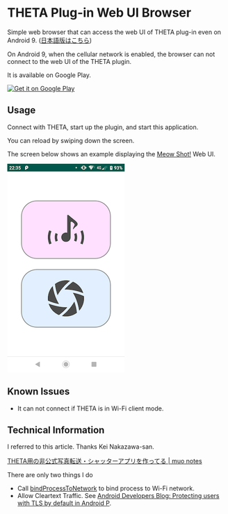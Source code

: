 # THETA Plug-in Web UI Browser

Simple web browser that can access the web UI of THETA plug-in even on Android 9. ([日本語版はこちら](README.ja.md))

On Android 9, when the cellular network is enabled, the browser can not connect to the web UI of the THETA plugin.

It is available on Google Play.

<a href='https://play.google.com/store/apps/details?id=be.shiro.theta.webui'><img alt='Get it on Google Play' src='https://play.google.com/intl/ja/badges/images/generic/en_badge_web_generic.png' width='180px'/></a>

## Usage

Connect with THETA, start up the plugin, and start this application.

You can reload by swiping down the screen.

The screen below shows an example displaying the [Meow Shot!](https://pluginstore.theta360.com/plugins/be.shiro.meowshot/) Web UI.

![Screenshot](image/screenshot.png)

## Known Issues

* It can not connect if THETA is in Wi-Fi client mode.

## Technical Information

I referred to this article. Thanks Kei Nakazawa-san.

[THETA用の非公式写真転送・シャッターアプリを作ってる | muo notes](https://notes.muo.jp/1810_theta-app.html)

There are only two things I do

* Call [bindProcessToNetwork](https://developer.android.com/reference/android/net/ConnectivityManager.html#bindProcessToNetwork(android.net.Network)) to bind process to Wi-Fi network.
* Allow Cleartext Traffic. See [Android Developers Blog: Protecting users with TLS by default in Android P](https://android-developers.googleblog.com/2018/04/protecting-users-with-tls-by-default-in.html).
